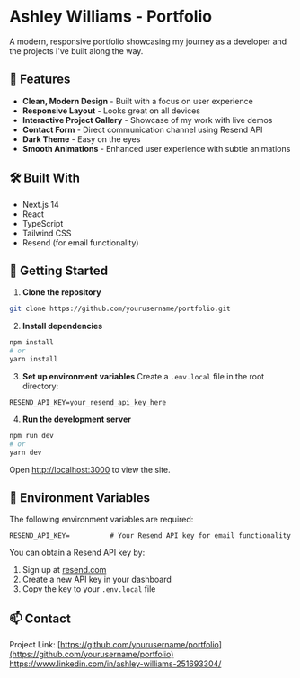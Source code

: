 



# Ashley Williams - Portfolio
A modern, responsive portfolio showcasing my journey as a developer and the projects I've built along the way.

## 🌟 Features

- **Clean, Modern Design** - Built with a focus on user experience
- **Responsive Layout** - Looks great on all devices
- **Interactive Project Gallery** - Showcase of my work with live demos
- **Contact Form** - Direct communication channel using Resend API
- **Dark Theme** - Easy on the eyes
- **Smooth Animations** - Enhanced user experience with subtle animations

## 🛠️ Built With

- Next.js 14
- React
- TypeScript
- Tailwind CSS
- Resend (for email functionality)

## 🚀 Getting Started

1. **Clone the repository**
```bash
git clone https://github.com/yourusername/portfolio.git
```

2. **Install dependencies**
```bash
npm install
# or
yarn install
```

3. **Set up environment variables**
Create a `.env.local` file in the root directory:
```env
RESEND_API_KEY=your_resend_api_key_here
```

4. **Run the development server**
```bash
npm run dev
# or
yarn dev
```

Open [http://localhost:3000](http://localhost:3000) to view the site.

## 📝 Environment Variables

The following environment variables are required:

```env
RESEND_API_KEY=          # Your Resend API key for email functionality
```

You can obtain a Resend API key by:
1. Sign up at [resend.com](https://resend.com)
2. Create a new API key in your dashboard
3. Copy the key to your `.env.local` file

## 📫 Contact

Project Link: [https://github.com/yourusername/portfolio](https://github.com/yourusername/portfolio)
https://www.linkedin.com/in/ashley-williams-251693304/
